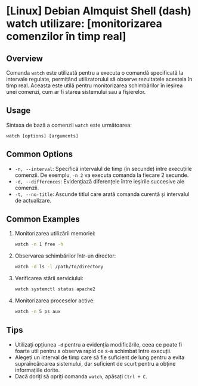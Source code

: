 # [Linux] Debian Almquist Shell (dash) watch utilizare: [monitorizarea comenzilor în timp real]

## Overview
Comanda `watch` este utilizată pentru a executa o comandă specificată la intervale regulate, permițând utilizatorului să observe rezultatele acesteia în timp real. Aceasta este utilă pentru monitorizarea schimbărilor în ieșirea unei comenzi, cum ar fi starea sistemului sau a fișierelor.

## Usage
Sintaxa de bază a comenzii `watch` este următoarea:

```
watch [options] [arguments]
```

## Common Options
- `-n, --interval`: Specifică intervalul de timp (în secunde) între execuțiile comenzii. De exemplu, `-n 2` va executa comanda la fiecare 2 secunde.
- `-d, --differences`: Evidențiază diferențele între ieșirile succesive ale comenzii.
- `-t, --no-title`: Ascunde titlul care arată comanda curentă și intervalul de actualizare.

## Common Examples
1. Monitorizarea utilizării memoriei:
   ```bash
   watch -n 1 free -h
   ```

2. Observarea schimbărilor într-un director:
   ```bash
   watch -d ls -l /path/to/directory
   ```

3. Verificarea stării serviciului:
   ```bash
   watch systemctl status apache2
   ```

4. Monitorizarea proceselor active:
   ```bash
   watch -n 5 ps aux
   ```

## Tips
- Utilizați opțiunea `-d` pentru a evidenția modificările, ceea ce poate fi foarte util pentru a observa rapid ce s-a schimbat între execuții.
- Alegeți un interval de timp care să fie suficient de lung pentru a evita supraîncărcarea sistemului, dar suficient de scurt pentru a obține informațiile dorite.
- Dacă doriți să opriți comanda `watch`, apăsați `Ctrl + C`.